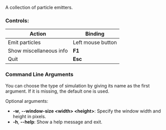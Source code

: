 A collection of particle emitters.

### Controls:
Action | Binding
--- | ---
Emit particles | Left mouse button
Show miscellaneous info | **F1**
Quit | **Esc**


### Command Line Arguments
You can choose the type of simulation by giving its name as the first argument.
If it is missing, the default one is used.

Optional arguments:
- **-w**, **--window-size \<width> \<height>**: Specify the window width and height in pixels.
- **-h**, **--help**: Show a help message and exit.
